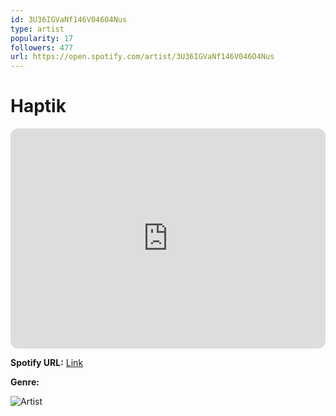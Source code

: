 ```yaml
---
id: 3U36IGVaNf146V046O4Nus
type: artist
popularity: 17
followers: 477
url: https://open.spotify.com/artist/3U36IGVaNf146V046O4Nus
---
```

# Haptik

<iframe style="border-radius:12px" src="https://open.spotify.com/embed/artist/3U36IGVaNf146V046O4Nus" width="100%" height="352" frameBorder="0" allowfullscreen="" allow="autoplay; clipboard-write; encrypted-media; fullscreen; picture-in-picture" loading="lazy"></iframe>

**Spotify URL:** [Link](https://open.spotify.com/artist/3U36IGVaNf146V046O4Nus)

**Genre:** 

![Artist](https://i.scdn.co/image/ab6761610000e5eb7bf93824e843982649fbc0c5)
